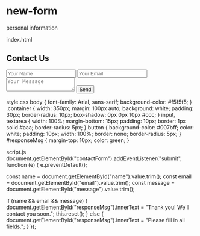 # new-form
personal information

index.html
<!DOCTYPE html>
<html lang="en">
<head>
  <meta charset="UTF-8" />
  <meta name="viewport" content="width=device-width, initial-scale=1.0" />
  <title>Contact Form</title>
  <link rel="stylesheet" href="style.css" />
</head>
<body>
  <div class="container">
    <h2>Contact Us</h2>
    <form id="contactForm">
      <input type="text" id="name" placeholder="Your Name" required />
      <input type="email" id="email" placeholder="Your Email" required />
      <textarea id="message" placeholder="Your Message" required></textarea>
      <button type="submit">Send</button>
      <p id="responseMsg"></p>
    </form>
  </div>
  <script src="script.js"></script>
</body>
</html>

style.css
body {
  font-family: Arial, sans-serif;
  background-color: #f5f5f5;
}
.container {
  width: 350px;
  margin: 100px auto;
  background: white;
  padding: 30px;
  border-radius: 10px;
  box-shadow: 0px 0px 10px #ccc;
}
input, textarea {
  width: 100%;
  margin-bottom: 15px;
  padding: 10px;
  border: 1px solid #aaa;
  border-radius: 5px;
}
button {
  background-color: #007bff;
  color: white;
  padding: 10px;
  width: 100%;
  border: none;
  border-radius: 5px;
}
#responseMsg {
  margin-top: 10px;
  color: green;
}

script.js
document.getElementById("contactForm").addEventListener("submit", function (e) {
  e.preventDefault();

  const name = document.getElementById("name").value.trim();
  const email = document.getElementById("email").value.trim();
  const message = document.getElementById("message").value.trim();

  if (name && email && message) {
    document.getElementById("responseMsg").innerText = "Thank you! We'll contact you soon.";
    this.reset();
  } else {
    document.getElementById("responseMsg").innerText = "Please fill in all fields.";
  }
});

